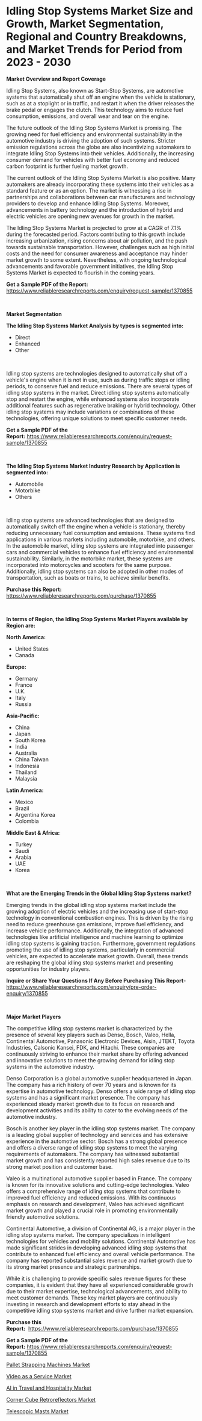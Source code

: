 <p><h1>Idling Stop Systems Market Size and Growth, Market Segmentation, Regional and Country Breakdowns, and Market Trends for Period from 2023 -  2030</h1></p><p><strong>Market Overview and Report Coverage</strong></p>
<p><p>Idling Stop Systems, also known as Start-Stop Systems, are automotive systems that automatically shut off an engine when the vehicle is stationary, such as at a stoplight or in traffic, and restart it when the driver releases the brake pedal or engages the clutch. This technology aims to reduce fuel consumption, emissions, and overall wear and tear on the engine.</p><p>The future outlook of the Idling Stop Systems Market is promising. The growing need for fuel efficiency and environmental sustainability in the automotive industry is driving the adoption of such systems. Stricter emission regulations across the globe are also incentivizing automakers to integrate Idling Stop Systems into their vehicles. Additionally, the increasing consumer demand for vehicles with better fuel economy and reduced carbon footprint is further fueling market growth.</p><p>The current outlook of the Idling Stop Systems Market is also positive. Many automakers are already incorporating these systems into their vehicles as a standard feature or as an option. The market is witnessing a rise in partnerships and collaborations between car manufacturers and technology providers to develop and enhance Idling Stop Systems. Moreover, advancements in battery technology and the introduction of hybrid and electric vehicles are opening new avenues for growth in the market.</p><p>The Idling Stop Systems Market is projected to grow at a CAGR of 7.1% during the forecasted period. Factors contributing to this growth include increasing urbanization, rising concerns about air pollution, and the push towards sustainable transportation. However, challenges such as high initial costs and the need for consumer awareness and acceptance may hinder market growth to some extent. Nevertheless, with ongoing technological advancements and favorable government initiatives, the Idling Stop Systems Market is expected to flourish in the coming years.</p></p>
<p><strong>Get a Sample PDF of the Report:</strong> <a href="https://www.reliableresearchreports.com/enquiry/request-sample/1370855">https://www.reliableresearchreports.com/enquiry/request-sample/1370855</a></p>
<p>&nbsp;</p>
<p><strong>Market Segmentation</strong></p>
<p><strong>The Idling Stop Systems Market Analysis by types is segmented into:</strong></p>
<p><ul><li>Direct</li><li>Enhanced</li><li>Other</li></ul></p>
<p>&nbsp;</p>
<p><p>Idling stop systems are technologies designed to automatically shut off a vehicle's engine when it is not in use, such as during traffic stops or idling periods, to conserve fuel and reduce emissions. There are several types of idling stop systems in the market. Direct idling stop systems automatically stop and restart the engine, while enhanced systems also incorporate additional features such as regenerative braking or hybrid technology. Other idling stop systems may include variations or combinations of these technologies, offering unique solutions to meet specific customer needs.</p></p>
<p><strong>Get a Sample PDF of the Report:</strong>&nbsp;<a href="https://www.reliableresearchreports.com/enquiry/request-sample/1370855">https://www.reliableresearchreports.com/enquiry/request-sample/1370855</a></p>
<p>&nbsp;</p>
<p><strong>The Idling Stop Systems Market Industry Research by Application is segmented into:</strong></p>
<p><ul><li>Automobile</li><li>Motorbike</li><li>Others</li></ul></p>
<p>&nbsp;</p>
<p><p>Idling stop systems are advanced technologies that are designed to automatically switch off the engine when a vehicle is stationary, thereby reducing unnecessary fuel consumption and emissions. These systems find applications in various markets including automobile, motorbike, and others. In the automobile market, idling stop systems are integrated into passenger cars and commercial vehicles to enhance fuel efficiency and environmental sustainability. Similarly, in the motorbike market, these systems are incorporated into motorcycles and scooters for the same purpose. Additionally, idling stop systems can also be adopted in other modes of transportation, such as boats or trains, to achieve similar benefits.</p></p>
<p><strong>Purchase this Report:</strong>&nbsp; <a href="https://www.reliableresearchreports.com/purchase/1370855">https://www.reliableresearchreports.com/purchase/1370855</a></p>
<p>&nbsp;</p>
<p><strong>In terms of Region, the Idling Stop Systems Market Players available by Region are:</strong></p>
<p>
    <p> <strong> North America: </strong>
        <ul>
            <li>United States</li>
            <li>Canada</li>
        </ul>
        </p> 
    <p> <strong> Europe: </strong>
        <ul>
            <li>Germany</li>
            <li>France</li>
            <li>U.K.</li>
            <li>Italy</li>
            <li>Russia</li>
        </ul>
        </p> 
    <p> <strong> Asia-Pacific: </strong>
        <ul>
            <li>China</li>
            <li>Japan</li>
            <li>South Korea</li>
            <li>India</li>
            <li>Australia</li>
            <li>China Taiwan</li>
            <li>Indonesia</li>
            <li>Thailand</li>
            <li>Malaysia</li>
        </ul>
        </p> 
    <p> <strong> Latin America: </strong>
        <ul>
            <li>Mexico</li>
            <li>Brazil</li>
            <li>Argentina Korea</li>
            <li>Colombia</li>
        </ul>
        </p> 
    <p> <strong> Middle East & Africa: </strong>
        <ul>
            <li>Turkey</li>
            <li>Saudi</li>
            <li>Arabia</li>
            <li>UAE</li>
            <li>Korea</li>
        </ul>
    </p>
    </p>
<p>&nbsp;</p>
<p><strong>What are the Emerging Trends in the Global Idling Stop Systems market?</strong></p>
<p><p>Emerging trends in the global idling stop systems market include the growing adoption of electric vehicles and the increasing use of start-stop technology in conventional combustion engines. This is driven by the rising need to reduce greenhouse gas emissions, improve fuel efficiency, and increase vehicle performance. Additionally, the integration of advanced technologies like artificial intelligence and machine learning to optimize idling stop systems is gaining traction. Furthermore, government regulations promoting the use of idling stop systems, particularly in commercial vehicles, are expected to accelerate market growth. Overall, these trends are reshaping the global idling stop systems market and presenting opportunities for industry players.</p></p>
<p><strong>Inquire or Share Your Questions If Any Before Purchasing This Report</strong>- <a href="https://www.reliableresearchreports.com/enquiry/pre-order-enquiry/1370855">https://www.reliableresearchreports.com/enquiry/pre-order-enquiry/1370855</a></p>
<p>&nbsp;</p>
<p><strong>Major Market Players</strong></p>
<p><p>The competitive idling stop systems market is characterized by the presence of several key players such as Denso, Bosch, Valeo, Hella, Continental Automotive, Panasonic Electronic Devices, Aisin, JTEKT, Toyota Industries, Calsonic Kansei, FDK, and Hitachi. These companies are continuously striving to enhance their market share by offering advanced and innovative solutions to meet the growing demand for idling stop systems in the automotive industry.</p><p>Denso Corporation is a global automotive supplier headquartered in Japan. The company has a rich history of over 70 years and is known for its expertise in automotive technology. Denso offers a wide range of idling stop systems and has a significant market presence. The company has experienced steady market growth due to its focus on research and development activities and its ability to cater to the evolving needs of the automotive industry.</p><p>Bosch is another key player in the idling stop systems market. The company is a leading global supplier of technology and services and has extensive experience in the automotive sector. Bosch has a strong global presence and offers a diverse range of idling stop systems to meet the varying requirements of automakers. The company has witnessed substantial market growth and has consistently reported high sales revenue due to its strong market position and customer base.</p><p>Valeo is a multinational automotive supplier based in France. The company is known for its innovative solutions and cutting-edge technologies. Valeo offers a comprehensive range of idling stop systems that contribute to improved fuel efficiency and reduced emissions. With its continuous emphasis on research and development, Valeo has achieved significant market growth and played a crucial role in promoting environmentally friendly automotive solutions.</p><p>Continental Automotive, a division of Continental AG, is a major player in the idling stop systems market. The company specializes in intelligent technologies for vehicles and mobility solutions. Continental Automotive has made significant strides in developing advanced idling stop systems that contribute to enhanced fuel efficiency and overall vehicle performance. The company has reported substantial sales revenue and market growth due to its strong market presence and strategic partnerships.</p><p>While it is challenging to provide specific sales revenue figures for these companies, it is evident that they have all experienced considerable growth due to their market expertise, technological advancements, and ability to meet customer demands. These key market players are continuously investing in research and development efforts to stay ahead in the competitive idling stop systems market and drive further market expansion.</p></p>
<p><strong>Purchase this Report:</strong>&nbsp;&nbsp;<a href="https://www.reliableresearchreports.com/purchase/1370855">https://www.reliableresearchreports.com/purchase/1370855</a></p>
<p></p>
<p><strong>Get a Sample PDF of the Report:</strong>&nbsp;<a href="https://www.reliableresearchreports.com/enquiry/request-sample/1370855">https://www.reliableresearchreports.com/enquiry/request-sample/1370855</a></p>
<p><p><a href="https://www.linkedin.com/pulse/pallet-strapping-machines-market-research-report-unlocks-gvnlc/">Pallet Strapping Machines Market</a></p><p><a href="https://medium.com/@guyskiles1918/video-as-a-service-market-size-cagr-trends-2024-2030-8d667aecf2b4">Video as a Service Market</a></p><p><a href="https://medium.com/@pinkierau1998/ai-in-travel-and-hospitality-market-size-cagr-trends-2024-2030-bbb4791a3ec2">AI in Travel and Hospitality Market</a></p><p><a href="https://www.linkedin.com/pulse/corner-cube-retroreflectors-market-share-amp-new-trends-analysis-4ptsc/">Corner Cube Retroreflectors Market</a></p><p><a href="https://www.linkedin.com/pulse/decoding-telescopic-masts-market-deep-dive-latest-trends-hocqc/">Telescopic Masts Market</a></p></p>